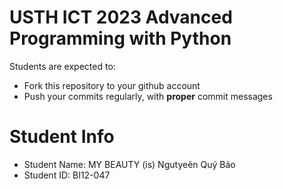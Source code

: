 USTH ICT 2023 Advanced Programming with Python
=====================================================

Students are expected to:
* Fork this repository to your github account
* Push your commits regularly, with **proper** commit messages


Student Info
=========================

* Student Name: MY BEAUTY (is) Ngutyeẽn Quý Bảo
* Student ID: BI12-047
